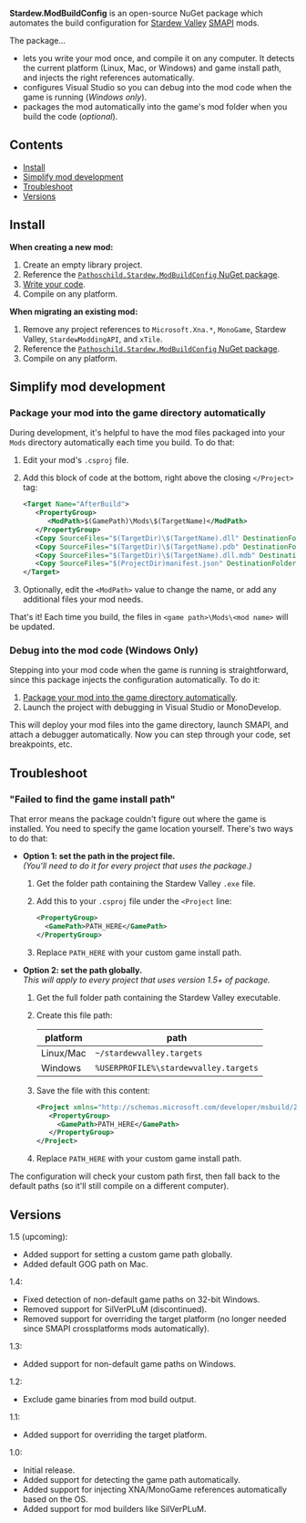 ﻿**Stardew.ModBuildConfig** is an open-source NuGet package which automates the build configuration
for [Stardew Valley](http://stardewvalley.net/) [SMAPI](https://github.com/Pathoschild/SMAPI) mods.

The package...

* lets you write your mod once, and compile it on any computer. It detects the current platform
  (Linux, Mac, or Windows) and game install path, and injects the right references automatically.
* configures Visual Studio so you can debug into the mod code when the game is running (_Windows
  only_).
* packages the mod automatically into the game's mod folder when you build the code (_optional_).


## Contents
* [Install](#install)
* [Simplify mod development](#simplify-mod-development)
* [Troubleshoot](#troubleshoot)
* [Versions](#versions)

## Install
**When creating a new mod:**

1. Create an empty library project.
2. Reference the [`Pathoschild.Stardew.ModBuildConfig` NuGet package](https://www.nuget.org/packages/Pathoschild.Stardew.ModBuildConfig).
3. [Write your code](http://canimod.com/guides/creating-a-smapi-mod).
4. Compile on any platform.

**When migrating an existing mod:**

1. Remove any project references to `Microsoft.Xna.*`, `MonoGame`, Stardew Valley,
   `StardewModdingAPI`, and `xTile`.
2. Reference the [`Pathoschild.Stardew.ModBuildConfig` NuGet package](https://www.nuget.org/packages/Pathoschild.Stardew.ModBuildConfig).
3. Compile on any platform.

## Simplify mod development
### Package your mod into the game directory automatically
During development, it's helpful to have the mod files packaged into your `Mods` directory automatically each time you build. To do that:

1. Edit your mod's `.csproj` file.
2. Add this block of code at the bottom, right above the closing `</Project>` tag:

   ```xml
   <Target Name="AfterBuild">
      <PropertyGroup>
         <ModPath>$(GamePath)\Mods\$(TargetName)</ModPath>
      </PropertyGroup>
      <Copy SourceFiles="$(TargetDir)\$(TargetName).dll" DestinationFolder="$(ModPath)" />
      <Copy SourceFiles="$(TargetDir)\$(TargetName).pdb" DestinationFolder="$(ModPath)" Condition="Exists('$(TargetDir)\$(TargetName).pdb')" />
      <Copy SourceFiles="$(TargetDir)\$(TargetName).dll.mdb" DestinationFolder="$(ModPath)" Condition="Exists('$(TargetDir)\$(TargetName).dll.mdb')" />
      <Copy SourceFiles="$(ProjectDir)manifest.json" DestinationFolder="$(ModPath)" />
   </Target>
   ```
3. Optionally, edit the `<ModPath>` value to change the name, or add any additional files your mod needs.

That's it! Each time you build, the files in `<game path>\Mods\<mod name>` will be updated.

### Debug into the mod code (Windows Only)
Stepping into your mod code when the game is running is straightforward, since this package injects the configuration automatically. To do it:

1. [Package your mod into the game directory automatically](#package-your-mod-into-the-game-directory-automatically).
2. Launch the project with debugging in Visual Studio or MonoDevelop.

This will deploy your mod files into the game directory, launch SMAPI, and attach a debugger automatically. Now you can step through your code, set breakpoints, etc.

## Troubleshoot
### "Failed to find the game install path"
That error means the package couldn't figure out where the game is installed. You need to specify
the game location yourself. There's two ways to do that:

* **Option 1: set the path in the project file.**  
  _(You'll need to do it for every project that uses the package.)_
  1. Get the folder path containing the Stardew Valley `.exe` file.
  2. Add this to your `.csproj` file under the `<Project` line:

     ```xml
     <PropertyGroup>
       <GamePath>PATH_HERE</GamePath>
     </PropertyGroup>
     ```

  3. Replace `PATH_HERE` with your custom game install path.

* **Option 2: set the path globally.**  
  _This will apply to every project that uses version 1.5+ of package._

  1. Get the full folder path containing the Stardew Valley executable.
  2. Create this file path:
  
     platform  | path
     --------- | ----
     Linux/Mac | `~/stardewvalley.targets`
     Windows   | `%USERPROFILE%\stardewvalley.targets`

  3. Save the file with this content:

     ```xml
     <Project xmlns="http://schemas.microsoft.com/developer/msbuild/2003">
        <PropertyGroup>
          <GamePath>PATH_HERE</GamePath>
        </PropertyGroup>
     </Project>
     ```

  4. Replace `PATH_HERE` with your custom game install path.

The configuration will check your custom path first, then fall back to the default paths (so it'll
still compile on a different computer).

## Versions
1.5 (upcoming):
* Added support for setting a custom game path globally.
* Added default GOG path on Mac.

1.4:
* Fixed detection of non-default game paths on 32-bit Windows.
* Removed support for SilVerPLuM (discontinued).
* Removed support for overriding the target platform (no longer needed since SMAPI crossplatforms mods automatically).

1.3:
* Added support for non-default game paths on Windows.

1.2:
* Exclude game binaries from mod build output.

1.1:
* Added support for overriding the target platform.

1.0:
* Initial release.
* Added support for detecting the game path automatically.
* Added support for injecting XNA/MonoGame references automatically based on the OS.
* Added support for mod builders like SilVerPLuM.
